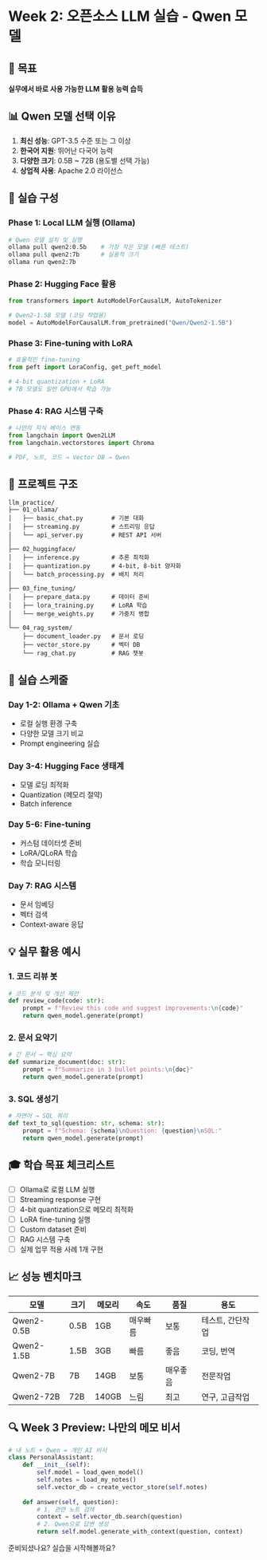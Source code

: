 # Week 2: 오픈소스 LLM 실습 - Qwen 모델

## 🎯 목표
**실무에서 바로 사용 가능한 LLM 활용 능력 습득**

## 📊 Qwen 모델 선택 이유

1. **최신 성능**: GPT-3.5 수준 또는 그 이상
2. **한국어 지원**: 뛰어난 다국어 능력
3. **다양한 크기**: 0.5B ~ 72B (용도별 선택 가능)
4. **상업적 사용**: Apache 2.0 라이선스

## 🔧 실습 구성

### Phase 1: Local LLM 실행 (Ollama)
```bash
# Qwen 모델 설치 및 실행
ollama pull qwen2:0.5b    # 가장 작은 모델 (빠른 테스트)
ollama pull qwen2:7b      # 실용적 크기
ollama run qwen2:7b
```

### Phase 2: Hugging Face 활용
```python
from transformers import AutoModelForCausalLM, AutoTokenizer

# Qwen2-1.5B 모델 (코딩 작업용)
model = AutoModelForCausalLM.from_pretrained("Qwen/Qwen2-1.5B")
```

### Phase 3: Fine-tuning with LoRA
```python
# 효율적인 fine-tuning
from peft import LoraConfig, get_peft_model

# 4-bit quantization + LoRA
# 7B 모델도 일반 GPU에서 학습 가능
```

### Phase 4: RAG 시스템 구축
```python
# 나만의 지식 베이스 연동
from langchain import Qwen2LLM
from langchain.vectorstores import Chroma

# PDF, 노트, 코드 → Vector DB → Qwen
```

## 📁 프로젝트 구조

```
llm_practice/
├── 01_ollama/
│   ├── basic_chat.py        # 기본 대화
│   ├── streaming.py         # 스트리밍 응답
│   └── api_server.py        # REST API 서버
│
├── 02_huggingface/
│   ├── inference.py         # 추론 최적화
│   ├── quantization.py      # 4-bit, 8-bit 양자화
│   └── batch_processing.py  # 배치 처리
│
├── 03_fine_tuning/
│   ├── prepare_data.py      # 데이터 준비
│   ├── lora_training.py     # LoRA 학습
│   └── merge_weights.py     # 가중치 병합
│
└── 04_rag_system/
    ├── document_loader.py   # 문서 로딩
    ├── vector_store.py      # 벡터 DB
    └── rag_chat.py          # RAG 챗봇
```

## 🚀 실습 스케줄

### Day 1-2: Ollama + Qwen 기초
- 로컬 실행 환경 구축
- 다양한 모델 크기 비교
- Prompt engineering 실습

### Day 3-4: Hugging Face 생태계
- 모델 로딩 최적화
- Quantization (메모리 절약)
- Batch inference

### Day 5-6: Fine-tuning
- 커스텀 데이터셋 준비
- LoRA/QLoRA 학습
- 학습 모니터링

### Day 7: RAG 시스템
- 문서 임베딩
- 벡터 검색
- Context-aware 응답

## 💡 실무 활용 예시

### 1. 코드 리뷰 봇
```python
# 코드 분석 및 개선 제안
def review_code(code: str):
    prompt = f"Review this code and suggest improvements:\n{code}"
    return qwen_model.generate(prompt)
```

### 2. 문서 요약기
```python
# 긴 문서 → 핵심 요약
def summarize_document(doc: str):
    prompt = f"Summarize in 3 bullet points:\n{doc}"
    return qwen_model.generate(prompt)
```

### 3. SQL 생성기
```python
# 자연어 → SQL 쿼리
def text_to_sql(question: str, schema: str):
    prompt = f"Schema: {schema}\nQuestion: {question}\nSQL:"
    return qwen_model.generate(prompt)
```

## 🎓 학습 목표 체크리스트

- [ ] Ollama로 로컬 LLM 실행
- [ ] Streaming response 구현
- [ ] 4-bit quantization으로 메모리 최적화
- [ ] LoRA fine-tuning 실행
- [ ] Custom dataset 준비
- [ ] RAG 시스템 구축
- [ ] 실제 업무 적용 사례 1개 구현

## 📈 성능 벤치마크

| 모델 | 크기 | 메모리 | 속도 | 품질 | 용도 |
|------|------|--------|------|------|------|
| Qwen2-0.5B | 0.5B | 1GB | 매우빠름 | 보통 | 테스트, 간단작업 |
| Qwen2-1.5B | 1.5B | 3GB | 빠름 | 좋음 | 코딩, 번역 |
| Qwen2-7B | 7B | 14GB | 보통 | 매우좋음 | 전문작업 |
| Qwen2-72B | 72B | 140GB | 느림 | 최고 | 연구, 고급작업 |

## 🔍 Week 3 Preview: 나만의 메모 비서

```python
# 내 노트 + Qwen = 개인 AI 비서
class PersonalAssistant:
    def __init__(self):
        self.model = load_qwen_model()
        self.notes = load_my_notes()
        self.vector_db = create_vector_store(self.notes)
    
    def answer(self, question):
        # 1. 관련 노트 검색
        context = self.vector_db.search(question)
        # 2. Qwen으로 답변 생성
        return self.model.generate_with_context(question, context)
```

준비되셨나요? 실습을 시작해볼까요?